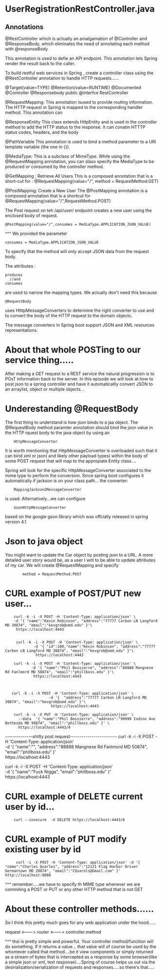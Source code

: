 UserRegistrationRestController.java
=====================================

Annotations
-------------------------------------
@RestController which is actually 
an amalgamation of @Controller and @ResponseBody, which
eliminates the need of annotating each method with 
@responseBody

This annotation is used to defie an API endpoint.  This 
annotation lets Spring render the result back to the caller.

To build restful web services in Spring , create a controller
class using the @RestController annotation to 
handle HTTP requests......



@Target(value=TYPE)
@Retention(value=RUNTIME)
@Documented
@Controller
@Responsebody
public @interfce RestController


@RequestMapping:  This annotation isused to provide routing information.
The HTTP request in Spring is mapped to the corresponding handler method.
This annotation can



@ResponseEntity
This class extends HttpEntity and is used in the controller
method to add the HTTP status to the response.
It can conatin HTTTP status codes, headers, and the body





@PathVariable
This annotation is used to bind a method parameter
to a URI template variable (the one in {}).


@MediaType: This is a subclass of MimeType.
While using the @RequestMapping annotation, you 
can slaso specify the MediaType to 
be produced or consumed by the controller 
method.



@GetMapping : Retrieve All Users
This is a composed annotation that is a
short-cut for : @RequestMapping(value="/", method = RequestMethod.GET)


@PostMapping: Create a New User
The @PostMapping annotation is a composed 
annotation that is a shortcut for
@RequestMapping(value="/",RequestMethod.POST)


The Post request on teh /api/user/
endpoint creates a new user using the enclosed
body of request.

    @PostMapping(value="/",consumes = MediaType.APPLICATION_JSON_VALUE)
 
^^^ We provided the parameter 

    consumes = MediaType.APPLICATION_JSON_VALUE
    
To specify that the method  will only accept JSON data from 
the request body.

The attributes :

    produces
      //and
    consumes
    
are used to narrow the mapping types.
We actually don't need this because

    @RequestBody
    
uses HtttpMessageConverters to determine the right
converter to use and to convert the body of the
HTTP request to the domain objectc.

The message converters in Spring boot support JSON and XML resources
representations.


About that whole POSTing to our service thing.....
========================================================
After making a GET request to a REST service the 
natural progression is to POsT information back to the 
server.  In this episode we will look at how to post
json to a spring controller and have it automaticallly
convert JSON to an arraylist, object or multiple objects...



Underestanding @RequestBody
========================================================
The first thing to understand is how json binds to a jaa object.
The @RequestBody method paramter annotation should bind
the json value in the HTTP rquest body to the java object by using
an

        HttpMessageConverter
        
It is worth mentioning that HttpMessageConverter is overloaded
such that it can bind xml or json( and likely other payload types)
within the body of some POST request that will map to the appropiate
Entity class....


Spring will look for the specific HttpMessageConverter associated to
the mime type to perform the conversion.  Since spring boot
configures it automatically if jackson is on your class path...
the converter:

        MappingJackson2MessageConverter
        
is used.  Alternatively...we can configure 

        GsonHttpMessageConverter
        
based on the  google gson library which was offcially released in
spring version 4.1



Json to java object
============================================
You might want to update the Car object by posting json to a URL.
A more detailed user story would be, as a user I wnt to be
able to update attributes of my car.  We will create 
@RequestMapping and specify 
            
            method = RequestMethod.POST 
            
            
   
CURL example of POST/PUT new user...
==================================
        curl -k -i -X POST -H 'Content-Type: application/json' \
        -d '{ "name":"Kevin Robinson", "address":"77777 Carbon LN Langford MD 30874", "email":"kevgrob@umd.edu" }'\
         https://localhost:4443
         
         
         curl -k -i -X POST -H 'Content-Type: application/json' \
                 -d '{ "id":100,"name":"Kevin Robinson", "address":"77777 Carbon LN Langford MD 30874", "email":"kevgrob@umd.edu" }'\
                  https://localhost:4443
        
        curl -k -i -X POST -H 'Content-Type: application/json' \
                -d '{ "name":"Phil Bossierre", "address":"88888 Mangnese Rd Fanlmord MD 50874", "email":"phillboss.edu" }'\
                 https://localhost:4443
        
        
        
       curl -k -i -X POST -H 'Content-Type: application/json' \
                        -d '{  "address":"77777 Carbon LN Langford MD 30874", "email":"kevgrob@umd.edu" }'\
                         https://localhost:4443 
        
        curl -k -i -X PUT -H 'Content-Type: application/json' \
          --data  '{ "name":"Phil Bossierre", "address":"99999 Iodine Ave Bethesda MD 99874", "email":"phillboss.edu" }' \
          https://localhost:4443/4
        
 --------------shitty post request------------------------
curl -k -i -X POST -H 'Content-Type: application/json' \
                -d '{ "name":"", "address":"88888 Mangnese Rd Fanlmord MD 50874", "email":"phillboss.edu" }'\
                 https://localhost:4443
  
        
curl -k -i -X POST -H 'Content-Type: application/json' \
                -d '{ "name":"Fuck Nigga", "email":"phillboss.edu" }'\
                 https://localhost:4443
         

CURL example of DELETE current user by id...
=======================================================
        curl --insecure  -X DELETE https://localhost:4443/6



CURL example of PUT modify existing user by id
========================================
         curl -i -X POST -H 'Content-Type: application/json' -d '{ "name":"Charles Quarles", "address":"12121 Flag Harbor Driver Germantown MD 20874", "email":"CQuarels@Gmail.com" }' http://localhost:8080
^^^ remember.....we have to specify th MIME type whenever we are 
commiting a POST or PUT or any other HTTP method that is not GET


About these controller methods......
============================================================
So I think this pretty much goes for any web application under the
hood......

request <---> router  <---> controller.method
 
 ^^^ thsi is pretty simple and powerful.  Your controller
 method/function will do something.  If it returns a value...
 that value will of course be used by the whomever called that method....be it view components or simply returned as a stream of bytes that is intercepted as a response by some browser(like a simple json or xml, text response)....Spring of course helps us out via the desirialization/serialization of requests and responses.....so there's that.....
 
 
 
 